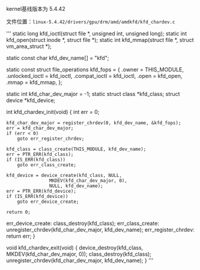 kernel基线版本为 5.4.42

文件位置：`linux-5.4.42/drivers/gpu/drm/amd/amdkfd/kfd_chardev.c`

'''
static long kfd_ioctl(struct file *, unsigned int, unsigned long);
static int kfd_open(struct inode *, struct file *);
static int kfd_mmap(struct file *, struct vm_area_struct *);

static const char kfd_dev_name[] = "kfd";

static const struct file_operations kfd_fops = {
	.owner = THIS_MODULE,
	.unlocked_ioctl = kfd_ioctl,
	.compat_ioctl = kfd_ioctl,
	.open = kfd_open,
	.mmap = kfd_mmap,
};

static int kfd_char_dev_major = -1;
static struct class *kfd_class;
struct device *kfd_device;

int kfd_chardev_init(void)
{
	int err = 0;

	kfd_char_dev_major = register_chrdev(0, kfd_dev_name, &kfd_fops);
	err = kfd_char_dev_major;
	if (err < 0)
		goto err_register_chrdev;

	kfd_class = class_create(THIS_MODULE, kfd_dev_name);
	err = PTR_ERR(kfd_class);
	if (IS_ERR(kfd_class))
		goto err_class_create;

	kfd_device = device_create(kfd_class, NULL,
					MKDEV(kfd_char_dev_major, 0),
					NULL, kfd_dev_name);
	err = PTR_ERR(kfd_device);
	if (IS_ERR(kfd_device))
		goto err_device_create;

	return 0;

err_device_create:
	class_destroy(kfd_class);
err_class_create:
	unregister_chrdev(kfd_char_dev_major, kfd_dev_name);
err_register_chrdev:
	return err;
}

void kfd_chardev_exit(void)
{
	device_destroy(kfd_class, MKDEV(kfd_char_dev_major, 0));
	class_destroy(kfd_class);
	unregister_chrdev(kfd_char_dev_major, kfd_dev_name);
}
'''
